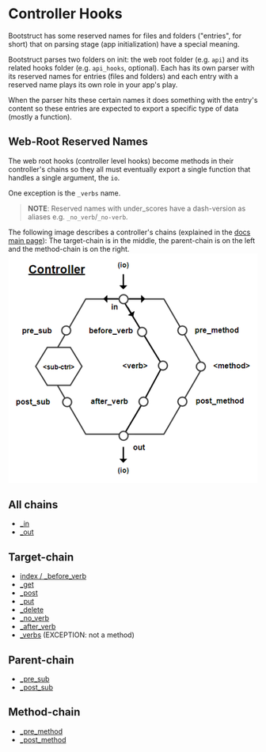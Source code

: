 Controller Hooks
================
Bootstruct has some reserved names for files and folders ("entries", for short) that on parsing stage (app initialization) have a 
special meaning.

Bootstruct parses two folders on init: the web root folder (e.g. `api`) and its related hooks folder (e.g. `api_hooks`, optional). 
Each has its own parser with its reserved names for entries (files and folders) and each entry with a reserved name plays its own role in 
your app's play.

When the parser hits these certain names it does something with the entry's content so 
these entries are expected to export a specific type of data (mostly a function).




Web-Root Reserved Names
-----------------------
The web root hooks (controller level hooks) become methods in their controller's chains so 
they all must eventually export a single function that handles a single argument, the `io`.

One exception is the `_verbs` name.

>**NOTE**: Reserved names with under_scores have a dash-version as aliases e.g. `_no_verb`/`_no-verb`.

The following image describes a controller's chains (explained in the 
[docs main page](https://github.com/taitulism/Bootstruct/blob/master/README.md#controllers-flow)): 
The target-chain is in the middle, the parent-chain is on the left and the method-chain is on the right.
![Controller Chart-Flow](https://raw.githubusercontent.com/taitulism/Bootstruct/master/Docs/controller-flowchart.png)



All chains
----------
* [_in](./Controller%20Hooks/in%20%26%20out.md)
* [_out](./Controller%20Hooks/in%20%26%20out.md)



Target-chain
------------
* [index / _before_verb](./Controller%20Hooks/index.md)
* [_get](./Controller%20Hooks/get%20post%20put%20delete.md)
* [_post](./Controller%20Hooks/get%20post%20put%20delete.md)
* [_put](./Controller%20Hooks/get%20post%20put%20delete.md)
* [_delete](./Controller%20Hooks/get%20post%20put%20delete.md)
* [_no_verb](./Controller%20Hooks/no_verb.md)
* [_after_verb](./Controller%20Hooks/after_verb.md)
* [_verbs](./Controller%20Hooks/verbs.md) (EXCEPTION: not a method)



Parent-chain
------------
* [_pre_sub](./Controller%20Hooks/pre%20%26%20post%20sub.md)
* [_post_sub](./Controller%20Hooks/pre%20%26%20post%20sub.md)



Method-chain
------------
* [_pre_method](./Controller%20Hooks/pre%20%26%20post%20method.md)
* [_post_method](./Controller%20Hooks/pre%20%26%20post%20method.md)

